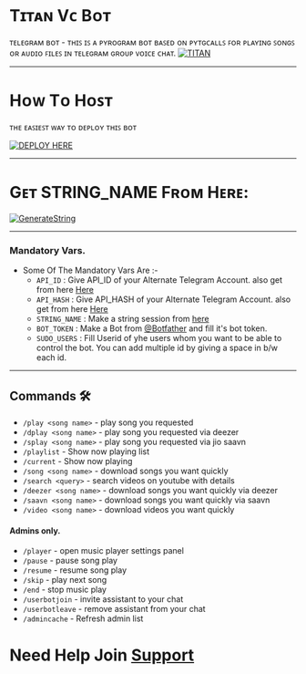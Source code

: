 # Tɪᴛᴀɴ Vᴄ Bᴏᴛ 
ᴛᴇʟᴇɢʀᴀᴍ ʙᴏᴛ - ᴛʜɪꜱ ɪꜱ ᴀ ᴘʏʀᴏɢʀᴀᴍ ʙᴏᴛ ʙᴀꜱᴇᴅ ᴏɴ ᴘʏᴛɢᴄᴀʟʟꜱ ꜰᴏʀ ᴘʟᴀʏɪɴɢ ꜱᴏɴɢꜱ ᴏʀ ᴀᴜᴅɪᴏ ꜰɪʟᴇꜱ ɪɴ ᴛᴇʟᴇɢʀᴀᴍ ɢʀᴏᴜᴘ ᴠᴏɪᴄᴇ ᴄʜᴀᴛ.
[![TITAN](https://telegra.ph/file/53757a64c5c4bcfefd0c4.jpg)](https://t.me/TITANX_CHAT)

---------

# Hᴏᴡ Tᴏ Hᴏꜱᴛ
ᴛʜᴇ ᴇᴀꜱɪᴇꜱᴛ ᴡᴀʏ ᴛᴏ ᴅᴇᴘʟᴏʏ ᴛʜɪꜱ ʙᴏᴛ

[![DEPLOY HERE](https://www.herokucdn.com/deploy/button.svg)](https://heroku.com/deploy?template=https://github.com/Titan-OP/TITAN-VC-BOT/blob/master)

---------

# Gᴇᴛ STRING_NAME Fʀᴏᴍ Hᴇʀᴇ:

[![GenerateString](https://img.shields.io/badge/repl.it-generateString-bluegreen)](https://t.me/TechnoPyroxD_bot)

---------

### Mandatory Vars.

- Some Of The Mandatory Vars Are :-
   - `API_ID` :  Give API_ID of your Alternate Telegram Account. also get from here [Here](https://t.me/MyTelegramOrg_RoBot )
   - `API_HASH` :  Give API_HASH of your Alternate Telegram Account. also get from here [Here](https://t.me/MyTelegramOrg_RoBot)
   - `STRING_NAME` :  Make a string session from [here](https://t.me/PyroStringSessionRobot)
   - `BOT_TOKEN` :  Make a Bot from [@Botfather](https://t.me/botfather) and fill it's bot token.
   - `SUDO_USERS` :  Fill Userid of yhe users whom you want to be able to control the bot. You can add multiple id by giving a space in b/w each id.



----------



## Commands 🛠

- `/play <song name>` - play song you requested
- `/dplay <song name>` - play song you requested via deezer
- `/splay <song name>` - play song you requested via jio saavn
- `/playlist` - Show now playing list
- `/current` - Show now playing
- `/song <song name>` - download songs you want quickly
- `/search <query>` - search videos on youtube with details
- `/deezer <song name>` - download songs you want quickly via deezer
- `/saavn <song name>` - download songs you want quickly via saavn
- `/video <song name>` - download videos you want quickly

#### Admins only.
- `/player` - open music player settings panel
- `/pause` - pause song play
- `/resume` - resume song play
- `/skip` - play next song
- `/end` - stop music play
- `/userbotjoin` - invite assistant to your chat
- `/userbotleave` - remove assistant from your chat
- `/admincache` - Refresh admin list

# Need Help Join [Support](https://t.me/TITANX_CHAT)

